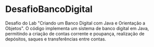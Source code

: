 # DesafioBancoDigital
Desafio do Lab "Criando um Banco Digital com Java e Orientação a Objetos". O código implementa um sistema de banco digital em Java, permitindo a criação de contas corrente e poupança, realização de depósitos, saques e transferências entre contas.
